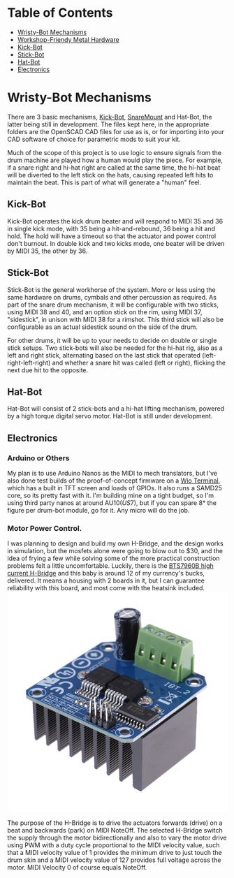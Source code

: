 # Table of Contents
  * [Wristy-Bot Mechanisms](#wristy-bot-mechanisms)
  * [Workshop-Friendy Metal Hardware](./MetalHardware/README.md#METAL-HARDWARE)
  * [Kick-Bot](#kick-bot)
  * [Stick-Bot](#stick-bot)
  * [Hat-Bot](#hat-bot)
  * [Electronics](#electronics)

# Wristy-Bot Mechanisms

There are 3 basic mechanisms, [Kick-Bot](./Kick-Bot), [SnareMount](./SnareMount) and Hat-Bot, the latter being still in development. The files kept here, in the appropriate folders are the OpenSCAD CAD files for use as is, or for importing into your CAD software of choice for parametric mods to suit your kit.

Much of the scope of this project is to use logic to ensure signals from the drum machine are played how a human would play the piece. For example, if a snare right and hi-hat right are called at the same time, the hi-hat beat will be diverted to the left stick on the hats, causing repeated left hits to maintain the beat. This is part of what will generate a "human" feel.

## Kick-Bot

Kick-Bot operates the kick drum beater and will respond to MIDI 35 and 36 in single kick mode, with 35 being a hit-and-rebound, 36 being a hit and hold. The hold will have a timeout so that the actuator and power control don't burnout. In double kick and two kicks mode, one beater will be driven by MIDI 35, the other by 36.

## Stick-Bot

Stick-Bot is the general workhorse of the system. More or less using the same hardware on drums, cymbals and other percussion as required. As part of the snare drum mechanism, it will be configurable with two sticks, using MIDI 38 and 40, and an option stick on the rim, using MIDI 37, "sidestick", in unison with MIDI 38 for a rimshot. This third stick will also be configurable as an actual sidestick sound on the side of the drum.

For other drums, it will be up to your needs to decide on double or single stick setups. Two stick-bots will also be needed for the hi-hat rig, also as a left and right stick, alternating based on the last stick that operated (left-right-left-right) and whether a snare hit was called (left or right), flicking the next due hit to the opposite.

## Hat-Bot

Hat-Bot will consist of 2 stick-bots and a hi-hat lifting mechanism, powered by a high torque digital servo motor. Hat-Bot is still under development.

## Electronics

### Arduino or Others

My plan is to use Arduino Nanos as the MIDI to mech translators, but I've also done test builds of the proof-of-concept firmware on a [Wio Terminal](https://wiki.seeedstudio.com/Wio-Terminal-Getting-Started/), which has a built in TFT screen and loads of GPIOs. It also runs a SAMD25 core, so its pretty fast with it. I'm building mine on a tight budget, so I'm using third party nanos at around AU$10 (US$7), but if you can spare 8* the figure per drum-bot module, go for it. Any micro will do the job.

### Motor Power Control.

I was planning to design and build my own H-Bridge, and the design works in simulation, but the mosfets alone were going to blow out to $30, and the idea of frying a few while solving some of the more practical construction problems felt a little uncomfortable. Luckily, there is the [BTS7960B high current H-Bridge](https://www.ebay.com/sch/i.html?_nkw=bts7960b&_fcid=15&_sop=15&_stpos=3204&_svsrch=1&rt=nc&LH_PrefLoc=98) and this baby is around 12 of my currency's bucks, delivered. It means a housing with 2 boards in it, but I can guarantee reliability with this board, and most come with the heatsink included.
![A BTS7960B mosfet h-bridge, used for motor power control.](../img/h-bridge.jpg)

The purpose of the H-Bridge is to drive the actuators forwards (drive) on a beat and backwards (park) on MIDI NoteOff. The selected H-Bridge switch the supply through the motor bidirectionally and also to vary the motor drive using PWM with a duty cycle proportional to the MIDI velocity value, such that a MIDI velocity value of 1 provides the minimum drive to just touch the drum skin and a MIDI velocity value of 127 provides full voltage across the motor. MIDI Velocity 0 of course equals NoteOff.
